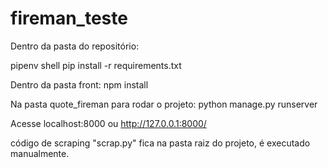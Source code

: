 # fireman_teste

Dentro da pasta do repositório:

pipenv shell
pip install -r requirements.txt

Dentro da pasta front:
npm install

Na pasta quote_fireman para rodar o projeto:
python manage.py runserver

Acesse localhost:8000 ou http://127.0.0.1:8000/

código de scraping "scrap.py" fica na pasta raiz do projeto, é executado manualmente.

